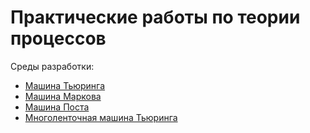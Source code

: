# Практические работы по теории процессов

Среды разработки:
- [Машина Тьюринга](https://programforyou.ru/calculators/turing-machine-emulator)
- [Машина Маркова](https://yad-studio.github.io/)
- [Машина Поста](https://kpolyakov.spb.ru/prog/post.htm)
- [Многоленточная машина Тьюринга](https://github.com/Null-Delta/Multiline-Turing-Machine)